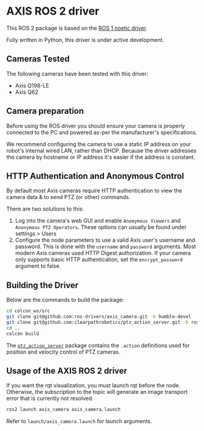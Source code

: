 # AXIS ROS 2 driver

This ROS 2 package is based on the [ROS 1 noetic driver](https://github.com/ros-drivers/axis_camera/tree/noetic-devel).

Fully written in Python, this driver is under active development.

## Cameras Tested

The following cameras have been tested with this driver:

- Axis Q198-LE
- Axis Q62


## Camera preparation

Before using the ROS driver you should ensure your camera is properly connected to the PC and powered as-per the manufacturer's specifications.

We recommend configuring the camera to use a static IP address on your robot's internal wired LAN, rather than DHCP. Because the driver addresses the camera by hostname or IP address it's easier if the address is constant.

## HTTP Authentication and Anonymous Control

By default most Axis cameras require HTTP authentication to view the camera data & to send PTZ (or other) commands.

There are two solutions to this:
1. Log into the camera's web GUI and enable `Anomymous Viewers` and `Anonymous PTZ Operators`. These options can usually be found under settings > Users
2. Configure the node parameters to use a valid Axis user's username and password. This is done with the `username` and `password` arguments. Most modern Axis cameras used HTTP Digest authorization. If your camera only supports basic HTTP authentication, set the `encrypt_password` argument to false.

## Building the Driver

Below are the commands to build the package:

```bash
cd colcon_ws/src
git clone git@github.com:ros-drivers/axis_camera.git -b humble-devel
git clone git@github.com:clearpathrobotics/ptz_action_server.git -b ros2
cd ..
colcon build
```

The [`ptz_action_server`](https://github.com/clearpathrobotics/ptz_action_server) package contains the `.action` definitions used for position
and velocity control of PTZ cameras.

## Usage of the AXIS ROS 2 driver

If you want the rqt visualization, you must launch rqt before the node. Otherwise, the subscription to the topic will generate an image transport error that is currently not resolved.

```bash
ros2 launch axis_camera axis_camera.launch
```

Refer to `launch/axis_camera.launch` for launch arguments.